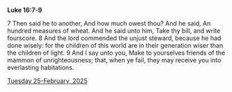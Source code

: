 **Luke 16:7-9**

7 Then said he to another, And how much owest thou? And he said, An hundred measures of wheat. And he said unto him, Take thy bill, and write fourscore. 8 And the lord commended the unjust steward, because he had done wisely: for the children of this world are in their generation wiser than the children of light. 9 And I say unto you, Make to yourselves friends of the mammon of unrighteousness; that, when ye fail, they may receive you into everlasting habitations.

[Tuesday 25-February, 2025](https://getbible.net/kjv/Luke/16/7-9)
